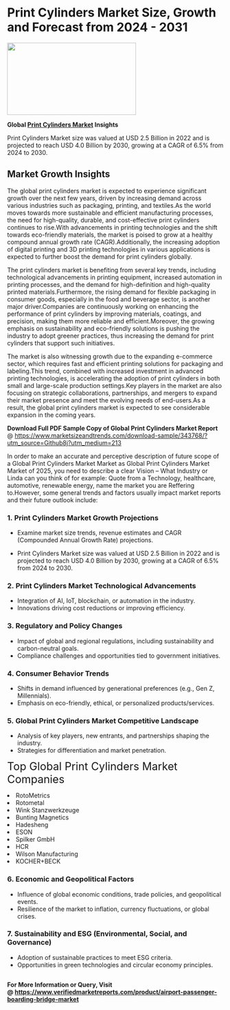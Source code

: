 <H1>Print Cylinders Market Size, Growth and Forecast from 2024 - 2031</H1><img class="aligncenter size-medium wp-image-584254" src="https://thirdeyenews.in/wp-content/uploads/2024/09/Global-Market-Research-300x168.jpeg" alt="" width="300" height="168" /><p><strong>Global&nbsp;<a href="https://www.marketsizeandtrends.com/download-sample/343768/?utm_source=Github8j?utm_medium=213">Print Cylinders Market</a> Insights</strong></p><p>Print Cylinders Market size was valued at USD 2.5 Billion in 2022 and is projected to reach USD 4.0 Billion by 2030, growing at a CAGR of 6.5% from 2024 to 2030.</p><p><h2>Market Growth Insights</h2> <p>The global print cylinders market is expected to experience significant growth over the next few years, driven by increasing demand across various industries such as packaging, printing, and textiles.As the world moves towards more sustainable and efficient manufacturing processes, the need for high-quality, durable, and cost-effective print cylinders continues to rise.With advancements in printing technologies and the shift towards eco-friendly materials, the market is poised to grow at a healthy compound annual growth rate (CAGR).Additionally, the increasing adoption of digital printing and 3D printing technologies in various applications is expected to further boost the demand for print cylinders globally.</p> <p>The print cylinders market is benefiting from several key trends, including technological advancements in printing equipment, increased automation in printing processes, and the demand for high-definition and high-quality printed materials.Furthermore, the rising demand for flexible packaging in consumer goods, especially in the food and beverage sector, is another major driver.Companies are continuously working on enhancing the performance of print cylinders by improving materials, coatings, and precision, making them more reliable and efficient.Moreover, the growing emphasis on sustainability and eco-friendly solutions is pushing the industry to adopt greener practices, thus increasing the demand for print cylinders that support such initiatives.</p> <p>The market is also witnessing growth due to the expanding e-commerce sector, which requires fast and efficient printing solutions for packaging and labeling.This trend, combined with increased investment in advanced printing technologies, is accelerating the adoption of print cylinders in both small and large-scale production settings.Key players in the market are also focusing on strategic collaborations, partnerships, and mergers to expand their market presence and meet the evolving needs of end-users.As a result, the global print cylinders market is expected to see considerable expansion in the coming years.</p> <p><span class=""><strong>Download Full PDF Sample Copy of Global Print Cylinders Market Report</strong> @ <a href="https://www.marketsizeandtrends.com/download-sample/343768/?utm_source=Github8j?utm_medium=213" target="_blank">https://www.marketsizeandtrends.com/download-sample/343768/?utm_source=Github8j?utm_medium=213</a></span></p><p>In order to make an accurate and perceptive description of future scope of a Global&nbsp;Print Cylinders Market Market as Global&nbsp;Print Cylinders Market Market of 2025, you need to describe a clear Vision &ndash; What Industry or Linda can you think of for example: Quote from a Technology, healthcare, automotive, renewable energy, name the market you are Reffering to.However, some general trends and factors usually impact market reports and their future outlook include:</p><h3>1.&nbsp;<strong>Print Cylinders Market Growth Projections</strong></h3><ul><li>Examine market size trends, revenue estimates and CAGR (Compounded Annual Growth Rate) projections.</li><li><p>Print Cylinders Market size was valued at USD 2.5 Billion in 2022 and is projected to reach USD 4.0 Billion by 2030, growing at a CAGR of 6.5% from 2024 to 2030.</p></li></ul><h3>2.&nbsp;<strong>Print Cylinders Market Technological Advancements</strong></h3><ul><li>Integration of AI, IoT, blockchain, or automation in the industry.</li><li>Innovations driving cost reductions or improving efficiency.</li></ul><h3>3.&nbsp;<strong>Regulatory and Policy Changes</strong></h3><ul><li>Impact of global and regional regulations, including sustainability and carbon-neutral goals.</li><li>Compliance challenges and opportunities tied to government initiatives.</li></ul><h3>4.&nbsp;<strong>Consumer Behavior Trends</strong></h3><ul><li>Shifts in demand influenced by generational preferences (e.g., Gen Z, Millennials).</li><li>Emphasis on eco-friendly, ethical, or personalized products/services.</li></ul><h3>5.&nbsp;<strong>Global Print Cylinders Market Competitive Landscape</strong></h3><ul><li>Analysis of key players, new entrants, and partnerships shaping the industry.</li><li>Strategies for differentiation and market penetration.</li></ul><p data-pm-slice="1 1 []"><span style="color: inherit; font-family: inherit; font-size: 25px;">Top Global Print Cylinders Market Companies</span></p><div class="" data-test-id=""><p><li>RotoMetrics</li><li> Rotometal</li><li> Wink Stanzwerkzeuge</li><li> Bunting Magnetics</li><li> Hadesheng</li><li> ESON</li><li> Spilker GmbH</li><li> HCR</li><li> Wilson Manufacturing</li><li> KOCHER+BECK</li></p></div><h3>6.&nbsp;<strong>Economic and Geopolitical Factors</strong></h3><ul><li>Influence of global economic conditions, trade policies, and geopolitical events.</li><li>Resilience of the market to inflation, currency fluctuations, or global crises.</li></ul><h3>7.&nbsp;<strong>Sustainability and ESG (Environmental, Social, and Governance)</strong></h3><ul><li>Adoption of sustainable practices to meet ESG criteria.</li><li>Opportunities in green technologies and circular economy principles.</li></ul><h2><strong style="font-size: 14px;">For More Information or Query, Visit @&nbsp;</strong><a style="background-color: #ffffff; font-size: 14px;" href="https://www.marketsizeandtrends.com/report/print-cylinders-market/" target="_blank">https://www.verifiedmarketreports.com/product/airport-passenger-boarding-bridge-market</a></h2>